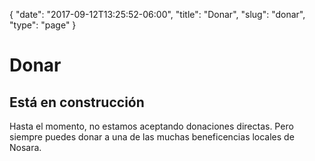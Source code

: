{
  "date": "2017-09-12T13:25:52-06:00",
  "title": "Donar",
  "slug": "donar",
  "type": "page"
}
# Donar
        

## Está en construcción
        

Hasta el momento, no estamos aceptando donaciones directas. Pero siempre puedes donar a una de las muchas beneficencias locales de Nosara.